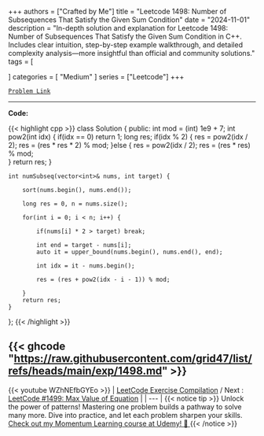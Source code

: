 
+++
authors = ["Crafted by Me"]
title = "Leetcode 1498: Number of Subsequences That Satisfy the Given Sum Condition"
date = "2024-11-01"
description = "In-depth solution and explanation for Leetcode 1498: Number of Subsequences That Satisfy the Given Sum Condition in C++. Includes clear intuition, step-by-step example walkthrough, and detailed complexity analysis—more insightful than official and community solutions."
tags = [
    
]
categories = [
    "Medium"
]
series = ["Leetcode"]
+++



[`Problem Link`](https://leetcode.com/problems/number-of-subsequences-that-satisfy-the-given-sum-condition/description/)

---

**Code:**

{{< highlight cpp >}}
class Solution {
public:
    int mod = (int) 1e9 + 7;
    int pow2(int idx) {
        if(idx == 0) return 1;
        long res;
        if(idx % 2) {
            res = pow2(idx / 2);
            res = (res * res * 2) % mod;
        }else {
            res = pow2(idx / 2);
            res = (res * res) % mod;            
        }
        return res;
    }
    
    int numSubseq(vector<int>& nums, int target) {
        
        sort(nums.begin(), nums.end());
        
        long res = 0, n = nums.size();
        
        for(int i = 0; i < n; i++) {
            
            if(nums[i] * 2 > target) break;
            
            int end = target - nums[i];
            auto it = upper_bound(nums.begin(), nums.end(), end);
            
            int idx = it - nums.begin();

            res = (res + pow2(idx - i - 1)) % mod;
            
        }
        return res;
    }
};
{{< /highlight >}}

{{< ghcode "https://raw.githubusercontent.com/grid47/list/refs/heads/main/exp/1498.md" >}}
---
{{< youtube WZhNEfbGYEo >}}
| [LeetCode Exercise Compilation](https://grid47.xyz/leetcode/) / Next : [LeetCode #1499: Max Value of Equation](https://grid47.xyz/posts/leetcode_1499) |
| --- |
{{< notice tip >}}
Unlock the power of patterns! Mastering one problem builds a pathway to solve many more. Dive into practice, and let each problem sharpen your skills. [Check out my Momentum Learning course at Udemy! 🚀 ](https://www.udemy.com/course/algorithms-and-data-structures-in-cpp/)
{{< /notice >}}

